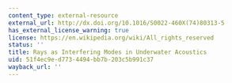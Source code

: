 ```yaml
---
content_type: external-resource
external_url: http://dx.doi.org/10.1016/S0022-460X(74)80313-5
has_external_license_warning: true
license: https://en.wikipedia.org/wiki/All_rights_reserved
status: ''
title: Rays as Interfering Modes in Underwater Acoustics
uid: 51f4ec9e-d773-4494-bb7b-203c5b991c37
wayback_url: ''
---
```


